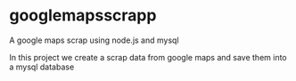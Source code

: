 # googlemapsscrapp
A google maps scrap using node.js and mysql

In this project we create a scrap data from google maps and save them into a mysql database
